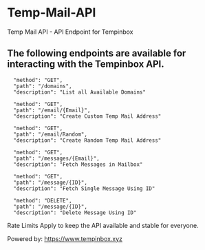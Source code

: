# Temp-Mail-API
Temp Mail API - API Endpoint for Tempinbox

## The following endpoints are available for interacting with the Tempinbox API.

 
      "method": "GET",
      "path": "/domains",
      "description": "List all Available Domains"

      "method": "GET",
      "path": "/email/{Email}",
      "description": "Create Custom Temp Mail Address"

      "method": "GET",
      "path": "/email/Random",
      "description": "Create Random Temp Mail Address"

      "method": "GET",
      "path": "/messages/{Email}",
      "description": "Fetch Messages in Mailbox"

      "method": "GET",
      "path": "/message/{ID}",
      "description": "Fetch Single Message Using ID"

      "method": "DELETE",
      "path": "/message/{ID}",
      "description": "Delete Message Using ID"

Rate Limits Apply to keep the API available and stable for everyone.

Powered by: https://www.tempinbox.xyz

